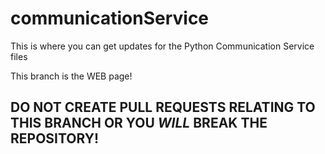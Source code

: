 # communicationService
This is where you can get updates for the Python Communication Service files

This branch is the WEB page!

## DO NOT CREATE PULL REQUESTS RELATING TO THIS BRANCH OR YOU _WILL_ BREAK THE REPOSITORY!
